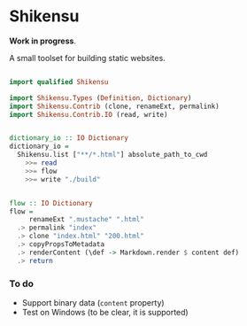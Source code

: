 # Shikensu

__Work in progress__.

A small toolset for building static websites.


```haskell

import qualified Shikensu

import Shikensu.Types (Definition, Dictionary)
import Shikensu.Contrib (clone, renameExt, permalink)
import Shikensu.Contrib.IO (read, write)


dictionary_io :: IO Dictionary
dictionary_io =
  Shikensu.list ["**/*.html"] absolute_path_to_cwd
    >>= read
    >>= flow
    >>= write "./build"


flow :: IO Dictionary
flow =
     renameExt ".mustache" ".html"
  .> permalink "index"
  .> clone "index.html" "200.html"
  .> copyPropsToMetadata
  .> renderContent (\def -> Markdown.render $ content def)
  .> return
```



### To do

- Support binary data (`content` property)
- Test on Windows (to be clear, it is supported)
